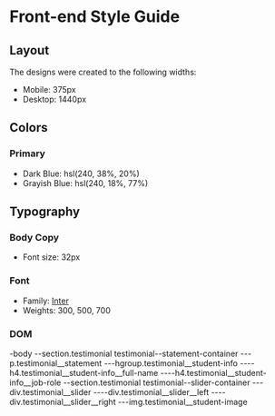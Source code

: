 # Front-end Style Guide

## Layout

The designs were created to the following widths:

- Mobile: 375px
- Desktop: 1440px

## Colors

### Primary

- Dark Blue: hsl(240, 38%, 20%)
- Grayish Blue: hsl(240, 18%, 77%)

## Typography

### Body Copy

- Font size: 32px

### Font

- Family: [Inter](https://fonts.google.com/specimen/Inter)
- Weights: 300, 500, 700

### DOM
-body
--section.testimonial testimonial--statement-container
---p.testimonial__statement
---hgroup.testimonial__student-info
----h4.testimonial__student-info__full-name
----h4.testimonial__student-info__job-role
--section.testimonial testimonial--slider-container
---div.testimonial__slider
----div.testimonial__slider__left
----div.testimonial__slider__right
---img.testimonial__student-image